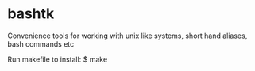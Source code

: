 # bashtk

Convenience tools for working with unix like systems, short hand aliases, bash commands etc 

Run makefile to install:
$ make
